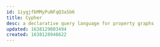 ```yaml
---
id: 1iygjfbMMyPuNFqQ3aSb6
title: Cypher
desc: a declarative query language for property graphs
updated: 1638129003494
created: 1638128946622
---
```




